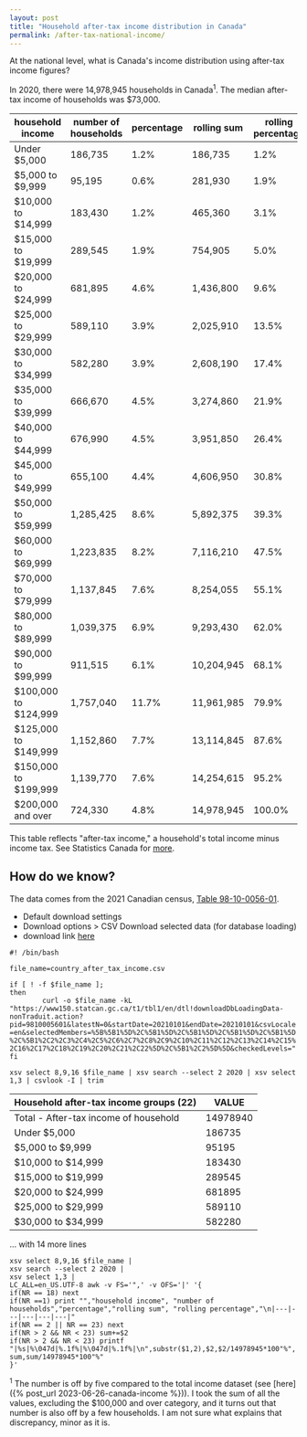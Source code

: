 ```yaml
---
layout: post
title: "Household after-tax income distribution in Canada"
permalink: /after-tax-national-income/
---
```


At the national level, what is Canada's income distribution using after-tax income figures?

In 2020, there were 14,978,945 households in Canada<sup>1</sup>. The median after-tax income of households was $73,000.

| household income     | number of households | percentage | rolling sum | rolling percentage |
| -------------------- | -------------------- | ---------- | ----------- | ------------------ |
| Under $5,000         | 186,735              | 1.2%       | 186,735     | 1.2%               |
| $5,000 to $9,999     | 95,195               | 0.6%       | 281,930     | 1.9%               |
| $10,000 to $14,999   | 183,430              | 1.2%       | 465,360     | 3.1%               |
| $15,000 to $19,999   | 289,545              | 1.9%       | 754,905     | 5.0%               |
| $20,000 to $24,999   | 681,895              | 4.6%       | 1,436,800   | 9.6%               |
| $25,000 to $29,999   | 589,110              | 3.9%       | 2,025,910   | 13.5%              |
| $30,000 to $34,999   | 582,280              | 3.9%       | 2,608,190   | 17.4%              |
| $35,000 to $39,999   | 666,670              | 4.5%       | 3,274,860   | 21.9%              |
| $40,000 to $44,999   | 676,990              | 4.5%       | 3,951,850   | 26.4%              |
| $45,000 to $49,999   | 655,100              | 4.4%       | 4,606,950   | 30.8%              |
| $50,000 to $59,999   | 1,285,425            | 8.6%       | 5,892,375   | 39.3%              |
| $60,000 to $69,999   | 1,223,835            | 8.2%       | 7,116,210   | 47.5%              |
| $70,000 to $79,999   | 1,137,845            | 7.6%       | 8,254,055   | 55.1%              |
| $80,000 to $89,999   | 1,039,375            | 6.9%       | 9,293,430   | 62.0%              |
| $90,000 to $99,999   | 911,515              | 6.1%       | 10,204,945  | 68.1%              |
| $100,000 to $124,999 | 1,757,040            | 11.7%      | 11,961,985  | 79.9%              |
| $125,000 to $149,999 | 1,152,860            | 7.7%       | 13,114,845  | 87.6%              |
| $150,000 to $199,999 | 1,139,770            | 7.6%       | 14,254,615  | 95.2%              |
| $200,000 and over    | 724,330              | 4.8%       | 14,978,945  | 100.0%             |

This table reflects "after-tax income," a household's total income minus income tax. See Statistics Canada for [more](https://www12.statcan.gc.ca/census-recensement/2021/ref/dict/az/Definition-eng.cfm?ID=pop004).

## How do we know?
The data comes from the 2021 Canadian census, [Table 98-10-0056-01](https://www150.statcan.gc.ca/t1/tbl1/en/tv.action?pid=9810005601).
- Default download settings
- Download options > CSV Download selected data (for database loading)
- download link [here](https://www150.statcan.gc.ca/t1/tbl1/en/dtl!downloadDbLoadingData-nonTraduit.action?pid=9810005601&latestN=0&startDate=20210101&endDate=20210101&csvLocale=en&selectedMembers=%5B%5B1%5D%2C%5B1%5D%2C%5B1%5D%2C%5B1%5D%2C%5B1%5D%2C%5B1%2C2%2C3%2C4%2C5%2C6%2C7%2C8%2C9%2C10%2C11%2C12%2C13%2C14%2C15%2C16%2C17%2C18%2C19%2C20%2C21%2C22%5D%2C%5B1%2C2%5D%5D&checkedLevels=)

`#! /bin/bash`

`file_name=country_after_tax_income.csv`

`if [ ! -f $file_name ];`  
`then`  
`        curl -o $file_name -kL "https://www150.statcan.gc.ca/t1/tbl1/en/dtl!downloadDbLoadingData-nonTraduit.action?pid=9810005601&latestN=0&startDate=20210101&endDate=20210101&csvLocale=en&selectedMembers=%5B%5B1%5D%2C%5B1%5D%2C%5B1%5D%2C%5B1%5D%2C%5B1%5D%2C%5B1%2C2%2C3%2C4%2C5%2C6%2C7%2C8%2C9%2C10%2C11%2C12%2C13%2C14%2C15%2C16%2C17%2C18%2C19%2C20%2C21%2C22%5D%2C%5B1%2C2%5D%5D&checkedLevels="`  
`fi`

`xsv select 8,9,16 $file_name | xsv search --select 2 2020 | xsv select 1,3 | csvlook -I | trim`

| Household after-tax income groups (22)   | VALUE    |
| ---------------------------------------- | -------- |
| Total - After-tax income of household    | 14978940 |
| Under $5,000                             | 186735   |
| $5,000 to $9,999                         | 95195    |
| $10,000 to $14,999                       | 183430   |
| $15,000 to $19,999                       | 289545   |
| $20,000 to $24,999                       | 681895   |
| $25,000 to $29,999                       | 589110   |
| $30,000 to $34,999                       | 582280   |  

… with 14 more lines

`xsv select 8,9,16 $file_name |`  
`xsv search --select 2 2020 |`  
`xsv select 1,3 |`  
`LC_ALL=en_US.UTF-8 awk -v FS='",' -v OFS='|' '{`  
`if(NR == 18) next`  
`if(NR ==1) print "","household income", "number of households","percentage","rolling sum", "rolling percentage","\n|---|---|---|---|---|"`  
`if(NR == 2 || NR == 23) next`  
`if(NR > 2 && NR < 23) sum+=$2`  
`if(NR > 2 && NR < 23) printf "|%s|%\047d|%.1f%|%\047d|%.1f%|\n",substr($1,2),$2,$2/14978945*100"%",sum,sum/14978945*100"%"`  
`}'`

<sup>1</sup> The number is off by five compared to the total income dataset (see [here]({% post_url 2023-06-26-canada-income %})). I took the sum of all the values, excluding the $100,000 and over category, and it turns out that number is also off by a few households. I am not sure what explains that discrepancy, minor as it is.
